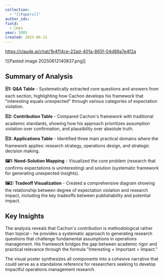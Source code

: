 ```yaml
---
collection:
  - "[[Papers]]"
author_ids:
field:
  - 🐙ops
year: 2005
created: 2025-06-12
---
```


https://claude.ai/chat/1b4f14ce-22ad-401a-865f-04d89a7e4f2a

![[Pasted image 20250612140837.png]]
## Summary of Analysis

**🗄️1: Q&A Table** - Systematically extracted core questions and answers from each section, highlighting how Cachon develops his framework that "interesting equals unexpected" through various categories of expectation violation.

**🗄️2: Contribution Table** - Compared Cachon's framework with traditional academic standards, showing how his approach prioritizes assumption violation over confirmation, and plausibility over absolute truth.

**🗄️3: Applications Table** - Identified three main practical domains where the framework applies: research strategy, operations design, and strategic decision making.

**🖼️1: Need-Solution Mapping** - Visualized the core problem (research that confirms expectations is uninteresting) and solution (systematic framework for generating unexpected insights).

**🖼️2: Tradeoff Visualization** - Created a comprehensive diagram showing the relationship between degree of expectation violation and research impact, including the key tradeoffs between publishability and potential impact.

## Key Insights

The analysis reveals that Cachon's contribution is methodological rather than topical - he provides a systematic approach to generating research questions that challenge fundamental assumptions in operations management. His framework bridges the gap between academic rigor and practical relevance through the formula "Interesting × Important = Impact."

The visual poster synthesizes all components into a cohesive narrative that could serve as a standalone reference for researchers seeking to develop impactful operations management research.